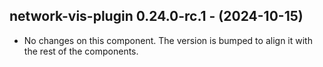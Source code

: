   ## network-vis-plugin 0.24.0-rc.1 - (2024-10-15)
  
  * No changes on this component. The version is bumped to align it
    with the rest of the components.
